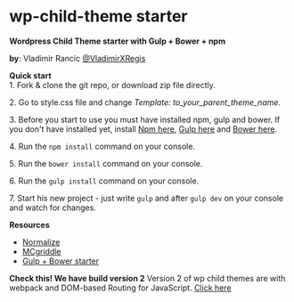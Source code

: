 # wp-child-theme starter

**Wordpress Child Theme starter with Gulp + Bower + npm**

**by**: Vladimir Rancic [@VladimirXRegis](https://twitter.com/VladimirXRegis)

**Quick start**  
1\. Fork & clone the git repo, or download zip file directly.  

2\. Go to style.css file and change *Template: to_your_parent_theme_name*.

3\. Before you start to use you must have installed npm, gulp and bower. If you don't have installed yet, install [Npm here](https://www.npmjs.com/get-npm), [Gulp here](https://github.com/gulpjs/gulp/blob/master/docs/getting-started.md) and [Bower here](http://bower.io/#install-bower).

4\. Run the `npm install` command on your console.

5\. Run the `bower install` command on your console.  

6\. Run the `gulp install` command on your console.  

7\. Start his new project - just write `gulp` and after `gulp dev` on your console and watch for changes.  

**Resources**  
- [Normalize](http://necolas.github.io/normalize.css/)  
- [MCgriddle](https://github.com/jonsuh/mcgriddle)  
- [Gulp + Bower starter](https://github.com/Regis011/my_gulp_bower_bootstrap_starter)

**Check this! We have build version 2**
Version 2 of wp child themes are with webpack and DOM-based Routing for JavaScript. [Click here](https://github.com/Regis011/wp-child-theme-v2)
